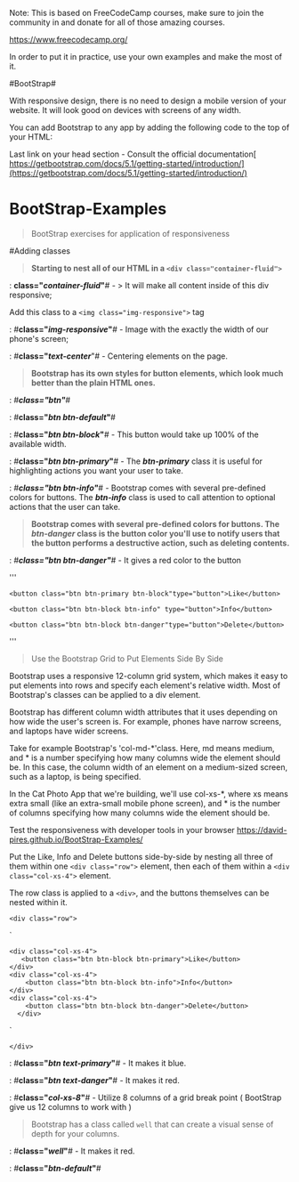 




Note: This is based on FreeCodeCamp courses, make sure to join the community in and donate for all of those amazing courses. 

https://www.freecodecamp.org/

In order to put it in practice, use your own examples and make the most of it. 




#BootStrap# 

With responsive design, there is no need to design a mobile version of your website. It will look good on devices with screens of any width.

You can add Bootstrap to any app by adding the following code to the top of your HTML:

Last link on your head section - Consult the official documentation[ https://getbootstrap.com/docs/5.1/getting-started/introduction/](https://getbootstrap.com/docs/5.1/getting-started/introduction/)

# BootStrap-Examples

> BootStrap exercises for application of responsiveness 

#Adding classes


> **Starting to nest all of our HTML in a `<div class="container-fluid">`**

: **class="_container-fluid_"**# -  > It will make all content inside of this div responsive;

Add this class to a `<img class="img-responsive">` tag

: #**class="_img-responsive_"**# - Image with the exactly the width of our phone's screen; 

: #**class="_text-center_**"# - Centering elements on the page.

> **Bootstrap has its own styles for button elements, which look much better than the plain HTML ones.**

: #**_class="btn"_**#

: #**class="_btn btn-default_"**#

: #**class="_btn btn-block_"**# - This button would take up 100% of the available width.

: #**class="_btn btn-primary_"**# - The _**btn-primary**_ class it is useful for highlighting actions you want your user to take.

: #_**class="btn btn-info"**_# - Bootstrap comes with several pre-defined colors for buttons. The **_btn-info_** class is used to call attention to optional actions that the user can take.

> **Bootstrap comes with several pre-defined colors for buttons. The _**btn-danger**_ class is the button color you'll use to notify users that the button performs a destructive action, such as deleting contents.**

: #_**class="btn btn-danger"**_# - It gives a red color to the button 

'''

    <button class="btn btn-primary btn-block"type="button">Like</button>
    
    <button class="btn btn-block btn-info" type="button">Info</button>
    
    <button class="btn btn-block btn-danger"type="button">Delete</button>
'''

> Use the Bootstrap Grid to Put Elements Side By Side

Bootstrap uses a responsive 12-column grid system, which makes it easy to put elements into rows and specify each element's relative width. Most of Bootstrap's classes can be applied to a div element.

Bootstrap has different column width attributes that it uses depending on how wide the user's screen is. For example, phones have narrow screens, and laptops have wider screens.

Take for example Bootstrap's 'col-md-\*'class. Here, md means medium, and * is a number specifying how many columns wide the element should be. In this case, the column width of an element on a medium-sized screen, such as a laptop, is being specified.

In the Cat Photo App that we're building, we'll use col-xs-*, where xs means extra small (like an extra-small mobile phone screen), and * is the number of columns specifying how many columns wide the element should be.

Test the responsiveness with developer tools in your browser
[https://david-pires.github.io/BootStrap-Examples/
](https://david-pires.github.io/BootStrap-Examples/)

Put the Like, Info and Delete buttons side-by-side by nesting all three of them within one `<div class="row">` element, then each of them within a `<div class="col-xs-4">` element.

The row class is applied to a `<div>`, and the buttons themselves can be nested within it.



`<div class="row">`


    

`<div class="row">  

    <div class="col-xs-4">        
       <button class="btn btn-block btn-primary">Like</button>        
    </div>
    <div class="col-xs-4">        
        <button class="btn btn-block btn-info">Info</button>        
    </div>
    <div class="col-xs-4">        
        <button class="btn btn-block btn-danger">Delete</button>        
      </div>  
        
  
  `



`</div>`



: #**class="_btn text-primary_"**# - It makes it blue. 

: #**class="_btn text-danger_"**# - It makes it red. 

: #**class="_col-xs-8_"**# - Utilize 8 columns of a grid break point ( BootStrap give us 12 columns to work with )

> Bootstrap has a class called `well` that can create a visual sense of depth for your columns.

: #**class="_well_"**# - It makes it red. 

: #**class="_btn-default_"**#



